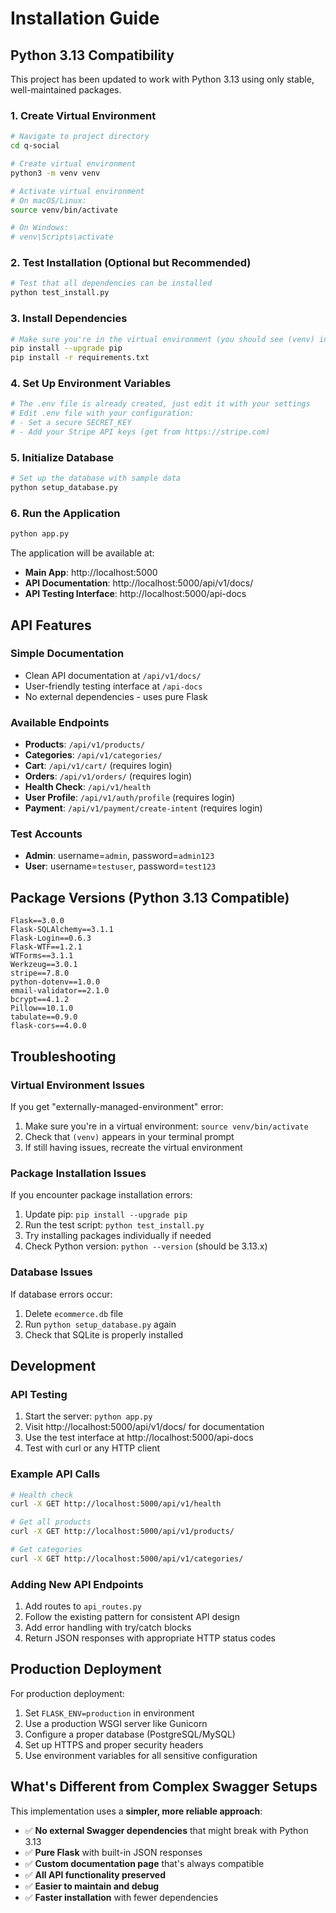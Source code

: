 # Installation Guide

## Python 3.13 Compatibility

This project has been updated to work with Python 3.13 using only stable, well-maintained packages.

### 1. Create Virtual Environment

```bash
# Navigate to project directory
cd q-social

# Create virtual environment
python3 -m venv venv

# Activate virtual environment
# On macOS/Linux:
source venv/bin/activate

# On Windows:
# venv\Scripts\activate
```

### 2. Test Installation (Optional but Recommended)

```bash
# Test that all dependencies can be installed
python test_install.py
```

### 3. Install Dependencies

```bash
# Make sure you're in the virtual environment (you should see (venv) in your prompt)
pip install --upgrade pip
pip install -r requirements.txt
```

### 4. Set Up Environment Variables

```bash
# The .env file is already created, just edit it with your settings
# Edit .env file with your configuration:
# - Set a secure SECRET_KEY
# - Add your Stripe API keys (get from https://stripe.com)
```

### 5. Initialize Database

```bash
# Set up the database with sample data
python setup_database.py
```

### 6. Run the Application

```bash
python app.py
```

The application will be available at:
- **Main App**: http://localhost:5000
- **API Documentation**: http://localhost:5000/api/v1/docs/
- **API Testing Interface**: http://localhost:5000/api-docs

## API Features

### Simple Documentation
- Clean API documentation at `/api/v1/docs/`
- User-friendly testing interface at `/api-docs`
- No external dependencies - uses pure Flask

### Available Endpoints
- **Products**: `/api/v1/products/`
- **Categories**: `/api/v1/categories/`
- **Cart**: `/api/v1/cart/` (requires login)
- **Orders**: `/api/v1/orders/` (requires login)
- **Health Check**: `/api/v1/health`
- **User Profile**: `/api/v1/auth/profile` (requires login)
- **Payment**: `/api/v1/payment/create-intent` (requires login)

### Test Accounts
- **Admin**: username=`admin`, password=`admin123`
- **User**: username=`testuser`, password=`test123`

## Package Versions (Python 3.13 Compatible)

```
Flask==3.0.0
Flask-SQLAlchemy==3.1.1
Flask-Login==0.6.3
Flask-WTF==1.2.1
WTForms==3.1.1
Werkzeug==3.0.1
stripe==7.8.0
python-dotenv==1.0.0
email-validator==2.1.0
bcrypt==4.1.2
Pillow==10.1.0
tabulate==0.9.0
flask-cors==4.0.0
```

## Troubleshooting

### Virtual Environment Issues
If you get "externally-managed-environment" error:
1. Make sure you're in a virtual environment: `source venv/bin/activate`
2. Check that `(venv)` appears in your terminal prompt
3. If still having issues, recreate the virtual environment

### Package Installation Issues
If you encounter package installation errors:
1. Update pip: `pip install --upgrade pip`
2. Run the test script: `python test_install.py`
3. Try installing packages individually if needed
4. Check Python version: `python --version` (should be 3.13.x)

### Database Issues
If database errors occur:
1. Delete `ecommerce.db` file
2. Run `python setup_database.py` again
3. Check that SQLite is properly installed

## Development

### API Testing
1. Start the server: `python app.py`
2. Visit http://localhost:5000/api/v1/docs/ for documentation
3. Use the test interface at http://localhost:5000/api-docs
4. Test with curl or any HTTP client

### Example API Calls
```bash
# Health check
curl -X GET http://localhost:5000/api/v1/health

# Get all products
curl -X GET http://localhost:5000/api/v1/products/

# Get categories
curl -X GET http://localhost:5000/api/v1/categories/
```

### Adding New API Endpoints
1. Add routes to `api_routes.py`
2. Follow the existing pattern for consistent API design
3. Add error handling with try/catch blocks
4. Return JSON responses with appropriate HTTP status codes

## Production Deployment

For production deployment:
1. Set `FLASK_ENV=production` in environment
2. Use a production WSGI server like Gunicorn
3. Configure a proper database (PostgreSQL/MySQL)
4. Set up HTTPS and proper security headers
5. Use environment variables for all sensitive configuration

## What's Different from Complex Swagger Setups

This implementation uses a **simpler, more reliable approach**:
- ✅ **No external Swagger dependencies** that might break with Python 3.13
- ✅ **Pure Flask** with built-in JSON responses
- ✅ **Custom documentation page** that's always compatible
- ✅ **All API functionality preserved**
- ✅ **Easier to maintain and debug**
- ✅ **Faster installation** with fewer dependencies
